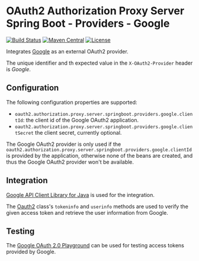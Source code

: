 # OAuth2 Authorization Proxy Server Spring Boot - Providers - Google

[![Build Status](https://img.shields.io/circleci/project/github/szgabsz91/oauth2-authorization-proxy-server-spring-boot/master.svg)](https://circleci.com/gh/szgabsz91/workflows/oauth2-authorization-proxy-server-spring-boot)
[![Maven Central](https://maven-badges.herokuapp.com/maven-central/com.github.szgabsz91/oauth2-authorization-proxy-server-spring-boot-provider-google/badge.svg)](https://maven-badges.herokuapp.com/maven-central/com.github.szgabsz91/oauth2-authorization-proxy-server-spring-boot-provider-google)
[![License](https://img.shields.io/github/license/szgabsz91/oauth2-authorization-proxy-server-spring-boot.svg)](https://github.com/szgabsz91/oauth2-authorization-proxy-server-spring-boot/blob/master/LICENSE)

Integrates [Google](https://developers.google.com/identity/protocols/OAuth2) as an external OAuth2 provider.

The unique identifier and th expected value in the `X-OAuth2-Provider` header is *Google*.

## Configuration

The following configuration properties are supported:

* `oauth2.authorization.proxy.server.springboot.providers.google.clientId`: the client id of the Google OAuth2 application.
* `oauth2.authorization.proxy.server.springboot.providers.google.clientSecret` the client secret, currently optional.

The Google OAuth2 provider is only used if the `oauth2.authorization.proxy.server.springboot.providers.google.clientId`
is provided by the application, otherwise none of the beans are created, and thus the Google OAuth2 provider won't be
available.

## Integration

[Google API Client Library for Java](https://developers.google.com/api-client-library/java/google-api-java-client/oauth2)
is used for the integration.

The
[Oauth2](https://developers.google.com/resources/api-libraries/documentation/oauth2/v2/java/latest/com/google/api/services/oauth2/Oauth2.html)
class's `tokeninfo` and `userinfo` methods are used to verify the given access token and retrieve the user information
from Google.

## Testing

The [Google OAuth 2.0 Playground](https://developers.google.com/oauthplayground) can be used for
testing access tokens provided by Google.
 